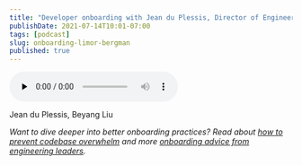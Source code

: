 ```yaml
---
title: "Developer onboarding with Jean du Plessis, Director of Engineering, Sourcegraph"
publishDate: 2021-07-14T10:01-07:00
tags: [podcast]
slug: onboarding-limor-bergman
published: true 
---
```


<!-- START AUDIO -->
<audio className="object-center" src="https://www.buzzsprout.com/1097978/8674045-developer-onboarding-part-2-limor-bergman-powertofly-and-digital-ocean.mp3" controls={true} preload="none"></audio>
<!-- END AUDIO -->

<!-- START GUESTS -->
<span>Jean du Plessis, Beyang Liu</span>
<!-- END GUESTS -->

<!-- START SUMMARY -->

<!-- END SUMMARY -->

<!-- START SHOWNOTES -->



<!-- END SHOWNOTES -->

<!-- START TRANSCRIPT -->



_Want to dive deeper into better onboarding practices? Read about [how to prevent codebase overwhelm](/blog/better-onboarding-how-to-prevent-codebase-overwhelm/) and more [onboarding advice from engineering leaders](/blog/better-onboarding-advice-from-engineering-leaders/)._
<!-- END TRANSCRIPT --> 

